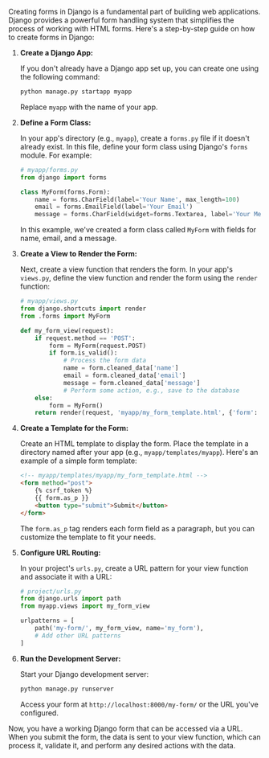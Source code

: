Creating forms in Django is a fundamental part of building web applications. Django provides a powerful form handling system that simplifies the process of working with HTML forms. Here's a step-by-step guide on how to create forms in Django:

1. **Create a Django App:**

   If you don't already have a Django app set up, you can create one using the following command:

   ```bash
   python manage.py startapp myapp
   ```

   Replace `myapp` with the name of your app.

2. **Define a Form Class:**

   In your app's directory (e.g., `myapp`), create a `forms.py` file if it doesn't already exist. In this file, define your form class using Django's `forms` module. For example:

   ```python
   # myapp/forms.py
   from django import forms

   class MyForm(forms.Form):
       name = forms.CharField(label='Your Name', max_length=100)
       email = forms.EmailField(label='Your Email')
       message = forms.CharField(widget=forms.Textarea, label='Your Message')
   ```

   In this example, we've created a form class called `MyForm` with fields for name, email, and a message.

3. **Create a View to Render the Form:**

   Next, create a view function that renders the form. In your app's `views.py`, define the view function and render the form using the `render` function:

   ```python
   # myapp/views.py
   from django.shortcuts import render
   from .forms import MyForm

   def my_form_view(request):
       if request.method == 'POST':
           form = MyForm(request.POST)
           if form.is_valid():
               # Process the form data
               name = form.cleaned_data['name']
               email = form.cleaned_data['email']
               message = form.cleaned_data['message']
               # Perform some action, e.g., save to the database
       else:
           form = MyForm()
       return render(request, 'myapp/my_form_template.html', {'form': form})
   ```

4. **Create a Template for the Form:**

   Create an HTML template to display the form. Place the template in a directory named after your app (e.g., `myapp/templates/myapp`). Here's an example of a simple form template:

   ```html
   <!-- myapp/templates/myapp/my_form_template.html -->
   <form method="post">
       {% csrf_token %}
       {{ form.as_p }}
       <button type="submit">Submit</button>
   </form>
   ```

   The `form.as_p` tag renders each form field as a paragraph, but you can customize the template to fit your needs.

5. **Configure URL Routing:**

   In your project's `urls.py`, create a URL pattern for your view function and associate it with a URL:

   ```python
   # project/urls.py
   from django.urls import path
   from myapp.views import my_form_view

   urlpatterns = [
       path('my-form/', my_form_view, name='my_form'),
       # Add other URL patterns
   ]
   ```

6. **Run the Development Server:**

   Start your Django development server:

   ```bash
   python manage.py runserver
   ```

   Access your form at `http://localhost:8000/my-form/` or the URL you've configured.

Now, you have a working Django form that can be accessed via a URL. When you submit the form, the data is sent to your view function, which can process it, validate it, and perform any desired actions with the data.
